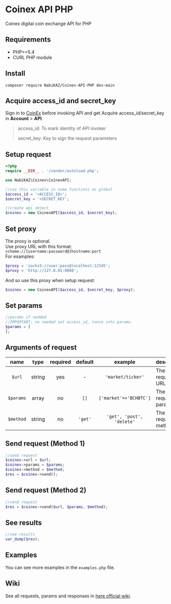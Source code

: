 # Coinex API PHP
Coinex digital coin exchange API for PHP

## Requirements
- PHP>=5.4
- CURL PHP module

## Install
```shell
composer require NabiKAZ/Coinex-API-PHP dev-main
```

## Acquire access\_id and secret\_key
Sign in to [CoinEx](https://www.coinex.com) before invoking API and get Acquire access\_id/secret\_key in **Account** &gt; **API**.

> access\_id: To mark identity of API invoker
> 
> secret\_key: Key to sign the request parameters

## Setup request
```php
<?php
require __DIR__ . '/vendor/autoload.php';

use NabiKAZ\Coinex\CoinexAPI;

//use this variable in some functions as global
$access_id = '<ACCESS_ID>';
$secret_key = '<SECRET_KEY';

//create api object
$coinex = new CoinexAPI($access_id, $secret_key);
```

## Set proxy
The proxy is optional.\
Use proxy URL with this format:
```scheme://[username:password@]hostname:port```\
For examples:
```php
$proxy = 'socks5://user:pass@localhost:12345';
$proxy = 'http://127.0.01:8080';
```
And so use this proxy when setup request:
```php
$coinex = new CoinexAPI($access_id, $secret_key, $proxy);
```

## Set params
```php
//params if nedded
//IMPORTANT: no needed set access_id, tonce into params.
$params = [
];
```

## Arguments of request
|    name   |  type  | required | default |          example          | description            |
|:---------:|:------:|:--------:|:-------:|:-------------------------:|------------------------|
| `$url`    | string | yes      | -       | `'market/ticker'`         | The request URL        |
| `$params` | array  | no       | `[]`    | `['market'=>'BCHBTC']`    | The request parameters |
| `$method` | string | no       | `'get'` | `'get', 'post', 'delete'` | The request method     |

## Send request (Method 1)
```php
//send request
$coinex->url = $url;
$coinex->params = $params;
$coinex->method = $method;
$res = $coinex->send();
```

## Send request (Method 2)
```php
//send request
$res = $coinex->send($url, $params, $method);
```

## See results
```PHP
//see results
var_dump($res);
```

## Examples
You can see more examples in the `examples.php` file.

## Wiki
See all requests, params and responses in [here official wiki](https://github.com/coinexcom/coinex_exchange_api/wiki).
